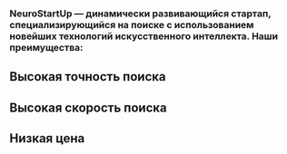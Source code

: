 ### NeuroStartUp — динамически развивающийся стартап, специализирующийся на поиске с использованием новейших технологий искусственного интеллекта. Наши преимущества:

## Высокая точность поиска
## Высокая скорость поиска
## Низкая цена